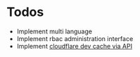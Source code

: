 # Todos
- Implement multi language
- Implement rbac administration interface
- Implement [cloudflare dev cache via API](https://chatgpt.com/share/689385e2-7744-800f-aa93-a6e811a245df)